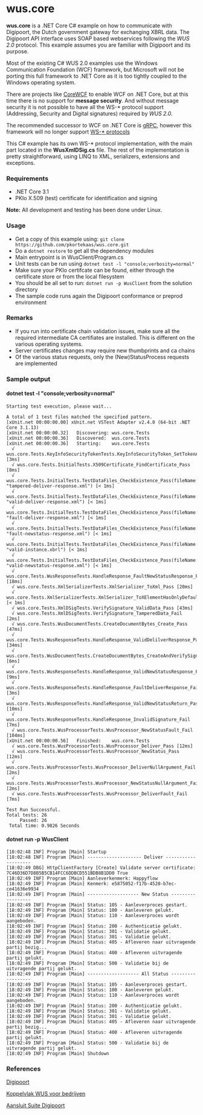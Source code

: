 # wus.core

**wus.core** is a .NET Core C# example on how to communicate with Digipoort, the Dutch government gateway for exchanging XBRL data. The Digipoort API interface uses SOAP based webservices following the *WUS 2.0* protocol. This example assumes you are familiar with Digipoort and its purpose.

Most of the existing C# WUS 2.0 examples use the Windows Communication Foundation (WCF) framework, but Microsoft will not be porting this full framework to .NET Core as it is too tightly coupled to the Windows operating system.

There are projects like [CoreWCF](https://github.com/CoreWCF/CoreWCF) to enable WCF on .NET Core, but at this time there is no support for **message security**. And without message security it is not possible to have all the WS-* protocol support (Addressing, Security and Digital signatures) required by *WUS 2.0.*

The recommended successor to WCF on .NET Core is [gRPC](https://grpc.io/), however this framework will no longer support [WS-* protocols](https://docs.microsoft.com/en-us/dotnet/architecture/grpc-for-wcf-developers/ws-protocols)

This C# example has its own WS-* protocol implementation, with the main part located in the **WusXmlDSig.cs** file. The rest of the implementation is pretty straightforward, using LINQ to XML, serializers, extensions and exceptions.

### Requirements
- .NET Core 3.1
- PKIo X.509 (test) certificate for identification and signing

**Note:** All development and testing has been done under Linux.

### Usage
- Get a copy of this example using: `git clone https://github.com/pkortekaas/wus.core.git`
- Do a `dotnet restore` to get all the dependency modules
- Main entrypoint is in WusClient/Program.cs
- Unit tests can be run using `dotnet test -l "console;verbosity=normal"`
- Make sure your PKIo certifcate can be found, either through the certificate store or from the local filesystem
- You should be all set to run: `dotnet run -p WusClient` from the solution directory
- The sample code runs again the Digipoort conformance or preprod environment

### Remarks
- If you run into certificate chain validation issues, make sure all the required intermediate CA certifiates are installed. This is different on the various operating systems.
- Server certificates changes may require new thumbprints and ca chains
- Of the various status requests, only the (New)StatusProcess requests are implemented

### Sample output
#### dotnet test -l "console;verbosity=normal"
````
Starting test execution, please wait...

A total of 1 test files matched the specified pattern.
[xUnit.net 00:00:00.00] xUnit.net VSTest Adapter v2.4.0 (64-bit .NET Core 3.1.13)
[xUnit.net 00:00:00.32]   Discovering: wus.core.Tests
[xUnit.net 00:00:00.36]   Discovered:  wus.core.Tests
[xUnit.net 00:00:00.36]   Starting:    wus.core.Tests
  √ wus.core.Tests.KeyInfoSecurityTokenTests.KeyInfoSecurityToken_SetTokenAndPrefixAndVerify_Pass [3ms]
  √ wus.core.Tests.InitialTests.X509Certificate_FindCertificate_Pass [8ms]
  √ wus.core.Tests.InitialTests.TestDataFiles_CheckExistence_Pass(fileName: "tampered-deliver-response.xml") [< 1ms]
  √ wus.core.Tests.InitialTests.TestDataFiles_CheckExistence_Pass(fileName: "valid-deliver-response.xml") [< 1ms]
  √ wus.core.Tests.InitialTests.TestDataFiles_CheckExistence_Pass(fileName: "fault-deliver-response.xml") [< 1ms]
  √ wus.core.Tests.InitialTests.TestDataFiles_CheckExistence_Pass(fileName: "fault-newstatus-response.xml") [< 1ms]
  √ wus.core.Tests.InitialTests.TestDataFiles_CheckExistence_Pass(fileName: "valid-instance.xbrl") [< 1ms]
  √ wus.core.Tests.InitialTests.TestDataFiles_CheckExistence_Pass(fileName: "valid-newstatus-response.xml") [< 1ms]
  √ wus.core.Tests.WusResponseTests.HandleResponse_FaultNewStatusResponse_Fail [18ms]
  √ wus.core.Tests.XmlSerializerTests.XmlSerializer_ToXml_Pass [20ms]
  √ wus.core.Tests.XmlSerializerTests.XmlSerializer_ToXElementHasOnlyDefaultNamespace_Pass [< 1ms]
  √ wus.core.Tests.XmlDSigTests.VerifySignature_ValidData_Pass [43ms]
  √ wus.core.Tests.XmlDSigTests.VerifySignature_TamperedData_Fail [2ms]
  √ wus.core.Tests.WusDocumentTests.CreateDocumentBytes_Create_Pass [47ms]
  √ wus.core.Tests.WusResponseTests.HandleResponse_ValidDelilverResponse_Pass [34ms]
  √ wus.core.Tests.WusDocumentTests.CreateDocumentBytes_CreateAndVerifySignature_Pass [6ms]
  √ wus.core.Tests.WusResponseTests.HandleResponse_ValidNewStatusResponse_Pass [9ms]
  √ wus.core.Tests.WusResponseTests.HandleResponse_FaultDeliverResponse_Fail [3ms]
  √ wus.core.Tests.WusResponseTests.HandleResponse_ValidNewStatusReturn_Pass [10ms]
  √ wus.core.Tests.WusResponseTests.HandleResponse_InvalidSignature_Fail [7ms]
  √ wus.core.Tests.WusProcessorTests.WusProcessor_NewStatusFault_Fail [104ms]
[xUnit.net 00:00:00.56]   Finished:    wus.core.Tests
  √ wus.core.Tests.WusProcessorTests.WusProcessor_Deliver_Pass [12ms]
  √ wus.core.Tests.WusProcessorTests.WusProcessor_NewStatus_Pass [12ms]
  √ wus.core.Tests.WusProcessorTests.WusProcessor_DeliverNullArgument_Fail [2ms]
  √ wus.core.Tests.WusProcessorTests.WusProcessor_NewStatusNullArgument_Fail [2ms]
  √ wus.core.Tests.WusProcessorTests.WusProcessor_DeliverFault_Fail [7ms]

Test Run Successful.
Total tests: 26
     Passed: 26
 Total time: 0.9826 Seconds
````

#### dotnet run -p WusClient
```
[18:02:48 INF] Program [Main] Startup
[18:02:48 INF] Program [Main] -------------------- Deliver --------------------
[18:02:49 DBG] HttpClientFactory [Create] Validate server certificate: 7C46D36D7D8B5B5CB14FCC6DDBCD551BDB8B1DD0 True
[18:02:49 INF] Program [Main] Aanleverkenmerk: Happyflow
[18:02:49 INF] Program [Main] Kenmerk: e5875052-f17b-4520-b7ec-ce41636e9934
[18:02:49 INF] Program [Main] ------------------- New Status ------------------
[18:02:49 INF] Program [Main] Status: 105 - Aanleverproces gestart.
[18:02:49 INF] Program [Main] Status: 100 - Aanleveren gelukt.
[18:02:49 INF] Program [Main] Status: 110 - Aanleverproces wordt aangeboden.
[18:02:49 INF] Program [Main] Status: 200 - Authenticatie gelukt.
[18:02:49 INF] Program [Main] Status: 301 - Validatie gelukt.
[18:02:49 INF] Program [Main] Status: 301 - Validatie gelukt.
[18:02:49 INF] Program [Main] Status: 405 - Afleveren naar uitvragende partij bezig...
[18:02:49 INF] Program [Main] Status: 400 - Afleveren uitvragende partij gelukt.
[18:02:49 INF] Program [Main] Status: 500 - Validatie bij de uitvragende partij gelukt.
[18:02:49 INF] Program [Main] ------------------- All Status ------------------
[18:02:49 INF] Program [Main] Status: 105 - Aanleverproces gestart.
[18:02:49 INF] Program [Main] Status: 100 - Aanleveren gelukt.
[18:02:49 INF] Program [Main] Status: 110 - Aanleverproces wordt aangeboden.
[18:02:49 INF] Program [Main] Status: 200 - Authenticatie gelukt.
[18:02:49 INF] Program [Main] Status: 301 - Validatie gelukt.
[18:02:49 INF] Program [Main] Status: 301 - Validatie gelukt.
[18:02:49 INF] Program [Main] Status: 405 - Afleveren naar uitvragende partij bezig...
[18:02:49 INF] Program [Main] Status: 400 - Afleveren uitvragende partij gelukt.
[18:02:49 INF] Program [Main] Status: 500 - Validatie bij de uitvragende partij gelukt.
[18:02:49 INF] Program [Main] Shutdown
```
### References
[Digipoort](https://www.logius.nl/diensten/digipoort)

[Koppelvlak WUS voor bedrijven](https://www.logius.nl/diensten/digipoort/koppelvlakken/wus-voor-bedrijven)

[Aansluit Suite Digipoort](https://aansluiten.procesinfrastructuur.nl/)
